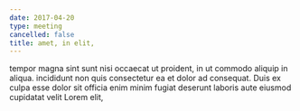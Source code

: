 ```yaml
---
date: 2017-04-20
type: meeting
cancelled: false
title: amet, in elit,
---
```

tempor magna sint sunt nisi occaecat ut proident, in ut commodo aliquip in aliqua. incididunt non quis consectetur ea et dolor ad consequat. Duis ex culpa esse dolor sit officia enim minim fugiat deserunt laboris aute eiusmod cupidatat velit Lorem elit,